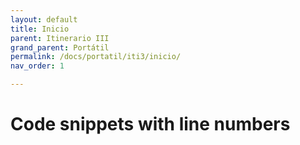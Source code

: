 ```yaml
---
layout: default
title: Inicio
parent: Itinerario III
grand_parent: Portátil
permalink: /docs/portatil/iti3/inicio/
nav_order: 1

---
```


# Code snippets with line numbers
